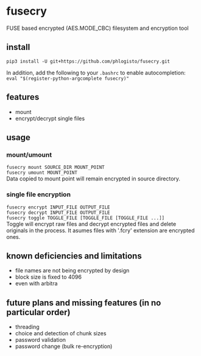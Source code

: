 fusecry
==================================================

FUSE based encrypted (AES.MODE\_CBC) filesystem and encryption tool

install
-------------------------

`pip3 install -U git+https://github.com/phlogisto/fusecry.git`  

In addition, add the following to your `.bashrc` to enable autocompletion:  
`eval "$(register-python-argcomplete fusecry)"`

features
-------------------------

- mount
- encrypt/decrypt single files

usage
-------------------------

### mount/umount

`fusecry mount SOURCE_DIR MOUNT_POINT`  
`fusecry umount MOUNT_POINT`  
Data copied to mount point will remain encrypted in source directory.  

### single file encryption

`fusecry encrypt INPUT_FILE OUTPUT_FILE`  
`fusecry decrypt INPUT_FILE OUTPUT_FILE`  
`fusecry toggle TOGGLE_FILE [TOGGLE_FILE [TOGGLE_FILE ...]]`  
Toggle will encrypt raw files and decrypt encrypted files and delete originals
in the process. It asumes files with '.fcry' extension are encrypted ones.

known deficiencies and limitations
-------------------------

- file names are not being encrypted by design
- block size is fixed to 4096
- even with arbitra

future plans and missing features (in no particular order)
-------------------------

- threading
- choice and detection of chunk sizes
- password validation
- password change (bulk re-encryption)

